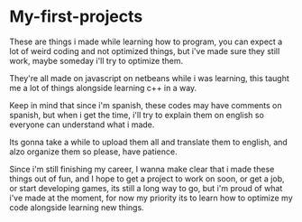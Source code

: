 # My-first-projects
These are things i made while learning how to program, you can expect a lot of weird coding and not optimized things, but i've made sure they still work, maybe someday i'll try to optimize them.

They're all made on javascript on netbeans while i was learning, this taught me a lot of things alongside learning c++ in a way.

Keep in mind that since i'm spanish, these codes may have comments on spanish, but when i get the time, i'll try to explain them on english so everyone can understand what i made. 

Its gonna take a while to upload them all and translate them to english, and alzo organize them so please, have patience.

Since i'm still finishing my career, I wanna make clear that i made these things out of fun, and I hope to get a project to work on soon, or get a job, or start developing games, its still a long way to go, but i'm proud of what i've made at the moment,
for now my priority its to learn how to optimize my code alongside learning new things.
